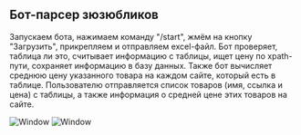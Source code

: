 ## Бот-парсер зюзюбликов

Запускаем бота, нажимаем команду "/start", жмём на кнопку "Загрузить", прикрепляем и 
отправляем excel-файл. Бот проверяет, таблица ли это, считывает информацию с таблицы, 
ищет цену по xpath-пути, сохраняет информацию в базу данных. Также бот вычисляет 
среднюю цену указанного товара на каждом сайте, который есть в таблице. Пользователю отправляется 
список товаров (имя, ссылка и цена) с таблицы, а также информация о средней цене этих товаров на сайте.

![Window](https://github.com/Demston/Parser-Bot/blob/main/screen_1.png)
![Window](https://github.com/Demston/Parser-Bot/blob/main/screen_2.png)
